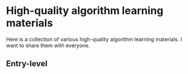 # High-quality algorithm learning materials
Here is a collection of various high-quality algorithm learning materials. I want to share them with everyone.

## Entry-level

